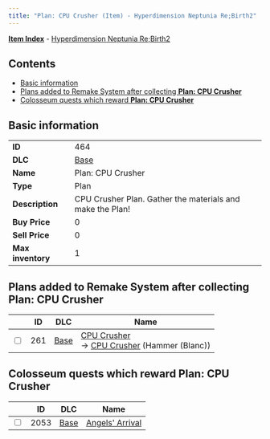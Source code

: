 ```yaml
---
title: "Plan: CPU Crusher (Item) - Hyperdimension Neptunia Re;Birth2"
---
```


[**Item Index**](/neptunia/rb2/item/index.html) - [Hyperdimension Neptunia Re;Birth2](/neptunia/rb2)

## Contents

- [Basic information](#basic-information)
- [Plans added to Remake System after collecting **Plan: CPU Crusher**](#plans-added-to-remake-system-after-collecting-plan-cpu-crusher)
- [Colosseum quests which reward **Plan: CPU Crusher**](#colosseum-quests-which-reward-plan-cpu-crusher)

## Basic information

|   |   |
| -- | -- |
| **ID** | 464 |
| **DLC** | [Base](/neptunia/rb2/dlc/0-base.html) |
| **Name** | Plan: CPU Crusher |
| **Type** | Plan |
| **Description** | CPU Crusher Plan. Gather the materials and make the Plan! |
| **Buy Price** | 0 |
| **Sell Price** | 0 |
| **Max inventory** | 1 |

## Plans added to Remake System after collecting **Plan: CPU Crusher**

|    | ID | DLC | Name |
| -- | -- | --- | ---- |
| <input type="checkbox" id="rb2-remake-0-261" class="trackbox" /> | 261 | [Base](/neptunia/rb2/dlc/0-base.html) | [CPU Crusher](/neptunia/rb2/remake/0-261-cpu-crusher.html)<br />→ [CPU Crusher](/neptunia/rb2/item/0-1228-cpu-crusher.html) (Hammer (Blanc)) |

## Colosseum quests which reward **Plan: CPU Crusher**

|    | ID | DLC | Name |
| -- | -- | --- | ---- |
| <input type="checkbox" id="rb2-colosseum-0-2053" class="trackbox" /> | 2053 | [Base](/neptunia/rb2/dlc/0-base.html) | [Angels' Arrival](/neptunia/rb2/colosseum/0-2053-angels-arrival.html) |